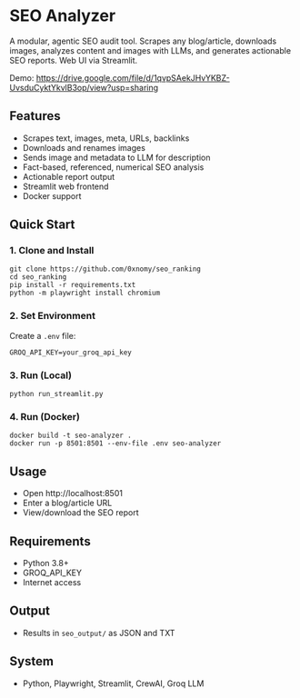 # SEO Analyzer

A modular, agentic SEO audit tool. Scrapes any blog/article, downloads images, analyzes content and images with LLMs, and generates actionable SEO reports. Web UI via Streamlit.

Demo: https://drive.google.com/file/d/1qvpSAekJHvYKBZ-UvsduCyktYkvlB3op/view?usp=sharing

## Features
- Scrapes text, images, meta, URLs, backlinks
- Downloads and renames images
- Sends image and metadata to LLM for description
- Fact-based, referenced, numerical SEO analysis
- Actionable report output
- Streamlit web frontend
- Docker support

## Quick Start

### 1. Clone and Install
```
git clone https://github.com/0xnomy/seo_ranking
cd seo_ranking
pip install -r requirements.txt
python -m playwright install chromium
```

### 2. Set Environment
Create a `.env` file:
```
GROQ_API_KEY=your_groq_api_key
```

### 3. Run (Local)
```
python run_streamlit.py
```

### 4. Run (Docker)
```
docker build -t seo-analyzer .
docker run -p 8501:8501 --env-file .env seo-analyzer
```

## Usage
- Open http://localhost:8501
- Enter a blog/article URL
- View/download the SEO report

## Requirements
- Python 3.8+
- GROQ_API_KEY
- Internet access

## Output
- Results in `seo_output/` as JSON and TXT

## System
- Python, Playwright, Streamlit, CrewAI, Groq LLM 